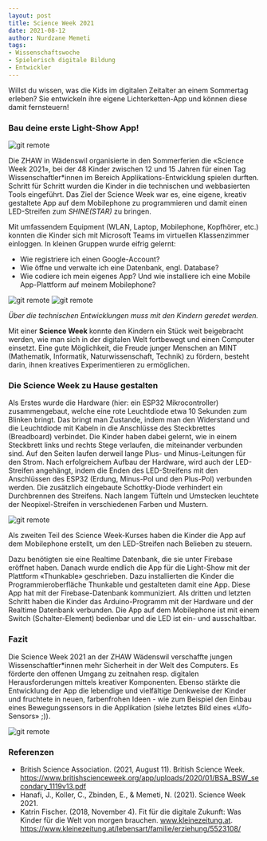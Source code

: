 ```yaml
--- 
layout: post
title: Science Week 2021 
date: 2021-08-12
author: Nurdzane Memeti
tags: 
- Wissenschaftswoche
- Spielerisch digitale Bildung
- Entwickler
---
```


Willst du wissen, was die Kids im digitalen Zeitalter an einem Sommertag erleben? Sie entwickeln ihre eigene Lichterketten-App und können diese damit fernsteuern! 

### Bau deine erste Light-Show App!

![git remote](/assets/images/post_20210812/1_ScienceWeek.png)

Die ZHAW in Wädenswil organisierte in den Sommerferien die «Science Week 2021», bei der 48 Kinder zwischen 12 und 15 Jahren für einen Tag Wissenschaftler*innen im Bereich Applikations-Entwicklung spielen durften. Schritt für Schritt wurden die Kinder in die technischen und webbasierten Tools eingeführt. Das Ziel der Science Week war es, eine eigene, kreativ gestaltete App auf dem Mobilephone zu programmieren und damit einen LED-Streifen zum *SHINE(STAR)* zu bringen.

Mit umfassendem Equipment (WLAN, Laptop, Mobilephone, Kopfhörer, etc.) konnten die Kinder sich mit Microsoft Teams im virtuellen Klassenzimmer einloggen.
In kleinen Gruppen wurde eifrig gelernt:
-	Wie registriere ich einen Google-Account?
-	Wie öffne und verwalte ich eine Datenbank, engl. Database?
-	Wie codiere ich mein eigenes App? Und wie installiere ich eine Mobile App-Plattform auf meinem Mobilephone?

![git remote](/assets/images/post_20210812/0_ScienceWeek.png)
![git remote](/assets/images/post_20210812/3_ScienceWeek.png)

*Über die technischen Entwicklungen muss mit den Kindern geredet werden.*

Mit einer **Science Week** konnte den Kindern ein Stück weit beigebracht werden, wie man sich in der digitalen Welt fortbewegt und einen Computer einsetzt. Eine gute Möglichkeit, die Freude junger Menschen an MINT (Mathematik, Informatik, Naturwissenschaft, Technik) zu fördern, besteht darin, ihnen kreatives Experimentieren zu ermöglichen.

### Die Science Week zu Hause gestalten

Als Erstes wurde die Hardware (hier: ein ESP32 Mikrocontroller) zusammengebaut, welche eine rote Leuchtdiode etwa 10 Sekunden zum Blinken bringt. Das bringt man Zustande, indem man den Widerstand und die Leuchtdiode mit Kabeln in die Anschlüsse des Steckbrettes (Breadboard) verbindet. Die Kinder haben dabei gelernt, wie in einem Steckbrett links und rechts Stege verlaufen, die miteinander verbunden sind. Auf den Seiten laufen derweil lange Plus- und Minus-Leitungen für den Strom. Nach erfolgreichem Aufbau der Hardware, wird auch der LED-Streifen angehängt, indem die Enden des LED-Streifens mit den Anschlüssen des ESP32 (Erdung, Minus-Pol und den Plus-Pol) verbunden werden. Die zusätzlich eingebaute Schottky-Diode verhindert ein Durchbrennen des Streifens. Nach langem Tüfteln und Umstecken leuchtete der Neopixel-Streifen in verschiedenen Farben und Mustern.

![git remote](/assets/images/post_20210812/2_ScienceWeek.png)

Als zweiten Teil des Science Week-Kurses haben die Kinder die App auf dem Mobilephone erstellt, um den LED-Streifen nach Belieben zu steuern. 

Dazu benötigten sie eine Realtime Datenbank, die sie unter Firebase eröffnet haben. Danach wurde endlich die App für die Light-Show mit der Plattform «Thunkable» geschrieben. Dazu installierten die Kinder die Programmieroberfläche Thunkable und gestalteten damit eine App. Diese App hat mit der Firebase-Datenbank kommuniziert. Als dritten und letzten Schritt haben die Kinder das Arduino-Programm mit der Hardware und der Realtime Datenbank verbunden. Die App auf dem Mobilephone ist mit einem Switch (Schalter-Element) bedienbar und die LED ist ein- und ausschaltbar. 

### Fazit

Die Science Week 2021 an der ZHAW Wädenswil verschaffte jungen Wissenschaftler*innen mehr Sicherheit in der Welt des Computers. Es förderte den offenen Umgang zu zeitnahen resp. digitalen Herausforderungen mittels kreativer Komponenten. Ebenso stärkte die Entwicklung der App die lebendige und vielfältige Denkweise der Kinder und fruchtete in neuen, farbenfrohen Ideen - wie zum Beispiel den Einbau eines Bewegungssensors in die Applikation (siehe letztes Bild eines «Ufo-Sensors» ;)). 

![git remote](/assets/images/post_20210812/4_ScienceWeek.png)

### Referenzen

- British Science Association. (2021, August 11). British Science Week. https://www.britishscienceweek.org/app/uploads/2020/01/BSA_BSW_secondary_1119v13.pdf
- Hanafi, J., Koller, C., Zbinden, E., & Memeti, N. (2021). Science Week 2021. 
- Katrin Fischer. (2018, November 4). Fit für die digitale Zukunft: Was Kinder für die Welt von morgen brauchen. www.kleinezeitung.at. https://www.kleinezeitung.at/lebensart/familie/erziehung/5523108/

